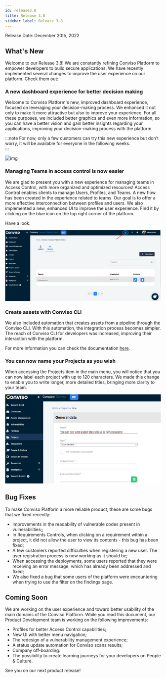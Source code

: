```yaml
---
id: release3.8
title: Release 3.8
sidebar_label: Release 3.8
---
```


Release Date: December 20th, 2022

## What's New

Welcome to our Release 3.8! We are constantly refining Conviso Platform to empower developers to build secure applications. We have recently implemented several changes to improve the user experience on our platform. Check them out:

### A new dashboard experience for better decision making

Welcome to Conviso Platform's new, improved dashboard experience, focused on leveraging your decision-making process. We enhanced it not only to make it more attractive but also to improve your experience. For all these purposes, we included better graphics and even more information, so you can have a better vision and gain better insights regarding your applications, improving your decision-making process with the platform.

:::note
For now, only a few customers can try this new experience but don't worry, it will be available for everyone in the following weeks.  
:::


<div style={{textAlign: 'center'}}>

![img](../../static/img/release38-dashboard.gif)

</div>

###  Managing Teams in access control is now easier

We are glad to present you with a new experience for managing teams in Access Control, with more organized and optimized resources! Access Control enables clients to manage Users, Profiles, and Teams. A new flow has been created in the experience related to teams. Our goal is to offer a more effective interconnection between profiles and users. We also implemented a new, enhanced UI to improve the user experience. Find it by clicking on the blue icon on the top right corner of the platform.

Have a look:

<div style={{textAlign: 'center'}}>

![img](../../static/img/release38-teams.png)

</div>

### Create assets with Conviso CLI

We also included automation that creates assets from a pipeline through the Conviso CLI. With this automation, the integration process becomes simpler. The reach of Conviso CLI for developers was increased, improving their interaction with the platform.

For more information you can check the documentation [here](https://docs.convisoappsec.com/cli/assets).

### You can now name your Projects as you wish

When accessing the Projects item in the main menu, you will notice that you can now label each project with up to 120 characters. We made this change to enable you to write longer, more detailed titles, bringing more clarity to your team. 

<div style={{textAlign: 'center'}}>

![img](../../static/img/release38-120-chars.png)

</div>

## Bug Fixes

To make Conviso Platform a more reliable product, these are some bugs that we fixed recently:

- Improvements in the readability of vulnerable codes present in vulnerabilities;;
- In Requirements Controls, when clicking on a requirement within a project, it did not allow the user to view its contents - this bug has been fixed;
- A few customers reported difficulties when registering a new user. The user registration process is now working as it should be;
- When accessing the deployments, some users reported that they were receiving an error message, which has already been addressed and fixed;
- We also fixed a bug that some users of the platform were encountering when trying to use the filter on the findings page.

## Coming Soon
We are working on the user experience and toward better usability of the main domains of the Conviso Platform. While you read this document, our Product Development team is working on the following improvements:

- Profiles for better Access Control capabilities;
- New UI with better menu navigation;
- The redesign of a vulnerability management experience;
- A status update automation for Conviso scans results;
- Company off-boarding.
- The possibility to create learning journeys for your developers on People & Culture.

See you on our next product release!
